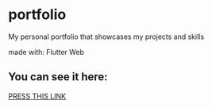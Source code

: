 # portfolio

My personal portfolio that showcases my projects and skills

made with: Flutter Web
## You can see it here:


<a href="https://ahmed-m-hany.github.io/">PRESS THIS LINK</a>


